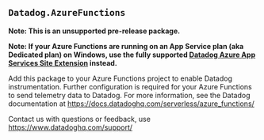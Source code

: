 ## `Datadog.AzureFunctions`

**Note: This is an unsupported pre-release package.**

**Note: If your Azure Functions are running on an App Service plan (aka Dedicated plan) on Windows, use the fully supported [Datadog Azure App Services Site Extension](https://docs.datadoghq.com/serverless/azure_app_services/azure_app_services_windows/?tab=net) instead.**

Add this package to your Azure Functions project to enable Datadog instrumentation.
Further configuration is required for your Azure Functions to send telemetry data to Datadog.
For more information, see the Datadog documentation at https://docs.datadoghq.com/serverless/azure_functions/

Contact us with questions or feedback, use https://www.datadoghq.com/support/
